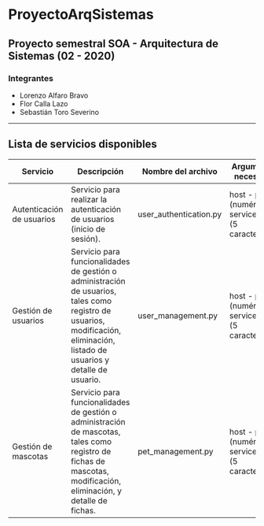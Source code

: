 # ProyectoArqSistemas
Proyecto semestral SOA - Arquitectura de Sistemas (02 - 2020)
---
### Integrantes
* Lorenzo Alfaro Bravo
* Flor Calla Lazo
* Sebastián Toro Severino

---
## Lista de servicios disponibles

| Servicio                  | Descripción                                                                                                                                                                  | Nombre del archivo     | Argumentos necesarios                                | Observaciones                                                              |
|---------------------------|------------------------------------------------------------------------------------------------------------------------------------------------------------------------------|------------------------|------------------------------------------------------|----------------------------------------------------------------------------|
| Autenticación de usuarios | Servicio para realizar la autenticación de usuarios (inicio de sesión).                                                                                                      | user_authentication.py | host - port (numérico) - service_name (5 caracteres) | Finalizado.                                                                |
| Gestión de usuarios       | Servicio para funcionalidades de gestión o administración de usuarios, tales como registro de usuarios, modificación, eliminación, listado de usuarios y detalle de usuario. | user_management.py     | host - port (numérico) - service_name (5 caracteres) | Finalizado (Falta revisar detalle al enviar lista de usuarios por tamaño máximo soportado por el socket). |
| Gestión de mascotas       | Servicio para funcionalidades de gestión o administración de mascotas, tales como registro de fichas de mascotas, modificación, eliminación, y detalle de fichas. | pet_management.py     | host - port (numérico) - service_name (5 caracteres) | En desarrollo. |
